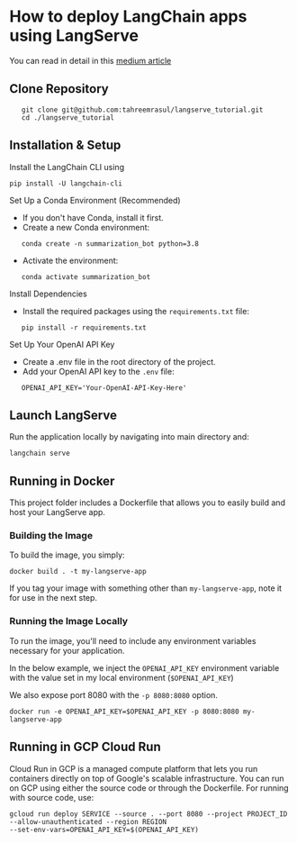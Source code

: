 # How to deploy LangChain apps using LangServe

You can read in detail in this [medium article]()

## Clone Repository

```shell
   git clone git@github.com:tahreemrasul/langserve_tutorial.git
   cd ./langserve_tutorial
```

## Installation & Setup

Install the LangChain CLI using

```shell
pip install -U langchain-cli
```

Set Up a Conda Environment (Recommended)
* If you don't have Conda, install it first.
* Create a new Conda environment:
```shell
   conda create -n summarization_bot python=3.8
```

* Activate the environment:
```shell
   conda activate summarization_bot
```

Install Dependencies
* Install the required packages using the `requirements.txt` file:
```shell
   pip install -r requirements.txt
```

Set Up Your OpenAI API Key
* Create a .env file in the root directory of the project.
* Add your OpenAI API key to the `.env` file:
```shell
   OPENAI_API_KEY='Your-OpenAI-API-Key-Here'
```

## Launch LangServe

Run the application locally by navigating into main directory and:
```shell
langchain serve
```

## Running in Docker

This project folder includes a Dockerfile that allows you to easily build and host your LangServe app.

### Building the Image

To build the image, you simply:

```shell
docker build . -t my-langserve-app
```

If you tag your image with something other than `my-langserve-app`,
note it for use in the next step.

### Running the Image Locally

To run the image, you'll need to include any environment variables
necessary for your application.

In the below example, we inject the `OPENAI_API_KEY` environment
variable with the value set in my local environment
(`$OPENAI_API_KEY`)

We also expose port 8080 with the `-p 8080:8080` option.

```shell
docker run -e OPENAI_API_KEY=$OPENAI_API_KEY -p 8080:8080 my-langserve-app
```

## Running in GCP Cloud Run
Cloud Run in GCP is a managed compute platform that lets you run containers directly on top of Google's 
scalable infrastructure. You can run on GCP using either the source code or through the Dockerfile. For running with 
source code, use:
```shell
gcloud run deploy SERVICE --source . --port 8080 --project PROJECT_ID --allow-unauthenticated --region REGION 
--set-env-vars=OPENAI_API_KEY=$(OPENAI_API_KEY)
```

